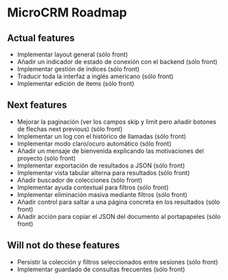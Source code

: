 # MicroCRM Roadmap

## Actual features

* Implementar layout general (sólo front)
* Añadir un indicador de estado de conexión con el backend (sólo front)
* Implementar gestión de índices (sólo front)
* Traducir toda la interfaz a inglés americano (sólo front)
* Implementar edición de items (sólo front)

## Next features

* Mejorar la paginación (ver los campos skip y limit pero añadir botones de flechas next previous) (sólo front)
* Implementar un log con el histórico de llamadas (sólo front)
* Implementar modo claro/ocuro automático (sólo front)
* Añadir un mensaje de bienvenida explicando las motivaciones del proyecto (sólo front)
* Implementar exportación de resultados a JSON (sólo front)
* Implementar vista tabular alterna para resultados (sólo front)
* Añadir buscador de colecciones (sólo front)
* Implementar ayuda contextual para filtros (sólo front)
* Implementar eliminación masiva mediante filtros (sólo front)
* Añadir control para saltar a una página concreta en los resultados (sólo front)
* Añadir acción para copiar el JSON del documento al portapapeles (sólo front)

## Will not do these features

* Persistir la colección y filtros seleccionados entre sesiones (sólo front)
* Implementar guardado de consultas frecuentes (sólo front)
